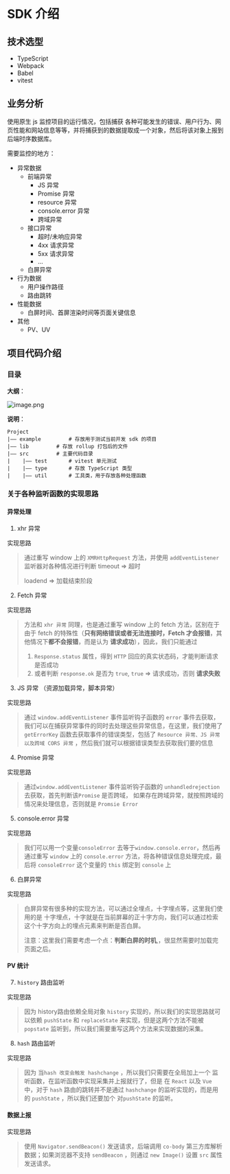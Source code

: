 # SDK 介绍

## 技术选型

+ TypeScript
+ Webpack
+ Babel
+ vitest

## 业务分析

使用原生 js 监控项目的运行情况，包括捕获 各种可能发生的错误、用户行为、网页性能和网站信息等等，并将捕获到的数据提取成一个对象，然后将该对象上报到后端时序数据库。

需要监控的地方：
- 异常数据
  - 前端异常
    - JS 异常
    - Promise 异常
    - resource 异常
    - console.error 异常
    - 跨域异常
  - 接口异常
    - 超时/未响应异常
    - 4xx 请求异常
    - 5xx 请求异常
    - ...
  - 白屏异常
- 行为数据
  - 用户操作路径
  - 路由跳转
- 性能数据
  - 白屏时间、首屏渲染时间等页面关键信息
- 其他
  - PV、UV

## 项目代码介绍

### 目录

**大纲**：

![image.png](https://p3-juejin.byteimg.com/tos-cn-i-k3u1fbpfcp/6132c5d0976043eb93c5f619c043c94c~tplv-k3u1fbpfcp-watermark.image?)

**说明**：

```
Project
|—— example 		# 存放用于测试当前开发 sdk 的项目
|—— lib			# 存放 rollup 打包后的文件
|—— src			# 主要代码目录
|    |—— test		# vitest 单元测试
|    |—— type		# 存放 TypeScript 类型
|    |—— util		# 工具类，用于存放各种处理函数
```

### 关于各种监听函数的实现思路
#### 异常处理
1. xhr 异常

实现思路
> 通过重写 window 上的 `XMRHttpRequest` 方法，并使用 `addEventListener` 监听器对各种情况进行判断
> 	 timeout => 超时
>
> 	 loadend => 加载结束阶段 

2. Fetch 异常

实现思路
> 方法和 `xhr 异常` 同理，也是通过重写 window 上的 fetch 方法，区别在于由于 fetch 的特殊性（**只有网络错误或者无法连接时，Fetch 才会报错**，其他情况下**都不会报错**，而是认为 **请求成功**），因此，我们只能通过
> 1.  `Response.status`  属性，得到 `HTTP` 回应的真实状态码，才能判断请求是否成功
> 2. 或者判断 `response.ok` 是否为 `true`, `true` => 请求成功，否则 **请求失败**

3. JS 异常 （资源加载异常，脚本异常）

实现思路
> 通过 `window.addEventListener` 事件监听钩子函数的 `error` 事件去获取，我们可以在捕获异常事件的同时去处理这些异常信息，在这里，我们使用了 `getErrorKey` 函数去获取事件的错误类型，包括了 `Resource 异常、JS 异常以及跨域 CORS 异常` ，然后我们就可以根据错误类型去获取我们要的信息

4. Promise 异常

实现思路
> 通过`window.addEventListener` 事件监听钩子函数的 `unhandledrejection` 去获取，首先判断该`Promise` 是否跨域， 如果存在跨域异常，就按照跨域的情况来处理信息，否则就是 `Promsie Error`

5. console.error 异常

实现思路
> 我们可以用一个变量`consoleError` 去等于`window.console.error`，然后再通过重写 `window` 上的 `console.error` 方法，将各种错误信息处理完成，最后将 `consoleError` 这个变量的 `this` 绑定到 `console` 上

6. 白屏异常

实现思路
> 白屏异常有很多种的实现方法，可以通过全埋点，十字埋点等，这里我们使用的是 十字埋点，十字就是在当前屏幕的正十字方向，我们可以通过检索这个十字方向上的埋点元素来判断是否白屏。
>
> 注意：这里我们需要考虑一个点：**判断白屏的时机**,，很显然需要时加载完页面之后。


#### PV 统计
7. `history` 路由监听

实现思路
> 因为 history路由依赖全局对象 `history` 实现的，所以我们的实现思路就可以依赖 `pushState` 和 `replaceState` 来实现，但是这两个方法不能被 `popstate` 监听到，所以我们需要重写这两个方法来实现数据的采集。

8. `hash` 路由监听

实现思路
> 因为 当`hash 改变会触发 hashchange` ，所以我们只需要在全局加上一个 监听函数，在监听函数中实现采集并上报就行了，但是 在 `React` 以及 `Vue` 中，对于 `hash` 路由的跳转并不是通过 `hashchange` 的监听实现的，而是用的 `pushState` ，所以我们还要加个 对`pushState` 的监听。



#### 数据上报

实现思路
> 使用 `Navigator.sendBeacon()` 发送请求，后端调用 `co-body` 第三方库解析数据；如果浏览器不支持 `sendBeacon` ，则通过 `new Image()` 设置 `src` 属性发送请求。
